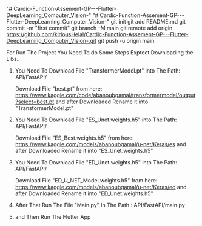 "# Cardic-Function-Assement-GP---Flutter-DeepLearning_Computer_Vision-" 
"# Cardic-Function-Assement-GP---Flutter-DeepLearning_Computer_Vision-"  git init git add README.md git commit -m "first commit" git branch -M main git remote add origin https://github.com/kirlousHelal/Cardic-Function-Assement-GP---Flutter-DeepLearning_Computer_Vision-.git git push -u origin main


For Run The Project You Need To do Some Steps Exptect Downloading the Libs..

1. You Need To Download File "TransformerModel.pt" into The Path: API/FastAPI/

    Download File "best.pt" from here: https://www.kaggle.com/code/abanoubgamal/transformermodel/output?select=best.pt
    and after Downloaded Rename it into  "TransformerModel.pt"

2. You Need To Download File "ES_Unet.weights.h5" into The Path: API/FastAPI/

    Download File "ES_Best.weights.h5" from here: https://www.kaggle.com/models/abanoubgamal/u-net/Keras/es
    and after Downloaded Rename it into  "ES_Unet.weights.h5"

3. You Need To Download File "ED_Unet.weights.h5" into The Path: API/FastAPI/

    Download File "ED_U_NET_Model.weights.h5" from here: https://www.kaggle.com/models/abanoubgamal/u-net/Keras/ed
    and after Downloaded Rename it into  "ED_Unet.weights.h5"

4. After That Run The File "Main.py" In The Path : API/FastAPI/main.py

5. and Then Run The Flutter App
